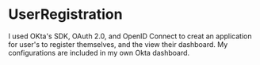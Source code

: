 # UserRegistration
I used OKta's SDK, OAuth 2.0, and OpenID Connect to creat an application for user's to register themselves, and the view their dashboard.  My configurations are included
in my own Okta dashboard.
